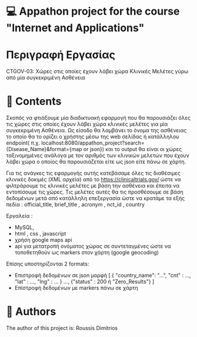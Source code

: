 # :computer:  Appathon project for the course "Internet and Applications" 

# Περιγραφή Εργασίας
CTGOV-03: Χώρες στις οποίες έχουν λάβει χώρα Κλινικές Μελέτες γύρω από μία συγκεκριμένη Ασθένεια

# :book: Contents
Σκοπός να φτιάξουμε μία διαδικτυακή εφαρμογή που θα παρουσιάζει όλες τις χώρες στις οποίες έχουν λάβει χώρα κλινικές μελέτες για μία συγκεκριμένη Ασθένεια. Ως είσοδο θα λαμβάνει το όνομα της ασθένειας το οποίο θα το ορίζει ο χρήστης μέσω της web σελίδας ή κατάλληλου endpoint( π.χ. localhost:8080/appathon_project?search={Disease_Name}&format={map or json}) και το output θα είναι οι χώρες ταξινομημένες ανάλογα με τον αριθμός των κλινικών μελετών που έχουν λάβει χώρα ο οποίος θα παρουσιάζεται είτε ως json είτε πάνω σε χάρτη.

Για τις ανάγκες τις εφαρμογής αυτής κατεβάσαμε όλες τις διαθέσιμες κλινικές δοκιμές (XML αρχεία) από το https://clinicaltrials.gov/ ώστε να φιλτράρουμε τις κλινικές μελέτες με βάση την ασθένεια και έπειτα να εντοπίσουμε τις χώρες. Τις μελέτες αυτές θα τις προσθέσουμε σε βάση δεδομένων μετά από κατάλληλη επεξεργασία ώστε να κρατάμε τα εξής πεδία : official_title, brief_title , acronym , nct_id , country

Εργαλεία :
  - MySQL,
  - html , css , javascript
  - χρήση google maps api
  - api για μετατροπή ονόματος χώρας σε συντεταγμένες ώστε να τοποθετηθούν ως markers στον χάρτη (google geocoding) 

Επίσης υποστηρίζονται 2 formats:
  - Επιστροφή δεδομένων σε json μορφή
   [
     { "country_name": "...",
        "cnt" : ...,
        "lat" : ...,
        "lng" : ...
      }
      ...,
      {"status" : 200 ή "Zero_Results"}
   ]
  - Επίστροφή δεδομένων με markers πάνω σε χάρτη
# :pencil: Authors
The author of this project is: Roussis Dimitrios
